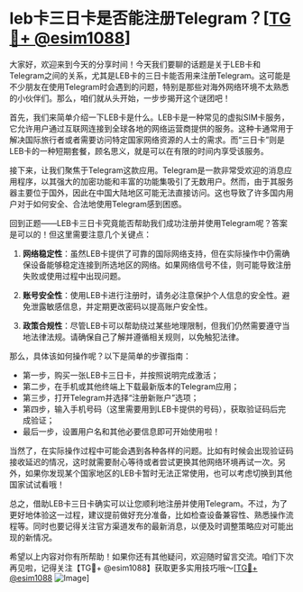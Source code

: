 # leb卡三日卡是否能注册Telegram？[[TG💪+ @esim1088](https://t.me/s/esim1088)]

大家好，欢迎来到今天的分享时间！今天我们要聊的话题是关于LEB卡和Telegram之间的关系，尤其是LEB卡的三日卡能否用来注册Telegram。这可能是不少朋友在使用Telegram时会遇到的问题，特别是那些对海外网络环境不太熟悉的小伙伴们。那么，咱们就从头开始，一步步揭开这个谜团吧！

首先，我们来简单介绍一下LEB卡是什么。LEB卡是一种常见的虚拟SIM卡服务，它允许用户通过互联网连接到全球各地的网络运营商提供的服务。这种卡通常用于解决国际旅行者或者需要访问特定国家网络资源的人士的需求。而“三日卡”则是LEB卡的一种短期套餐，顾名思义，就是可以在有限的时间内享受该服务。

接下来，让我们聚焦于Telegram这款应用。Telegram是一款非常受欢迎的消息应用程序，以其强大的加密功能和丰富的功能集吸引了无数用户。然而，由于其服务器主要位于国外，因此在中国大陆地区可能无法直接访问。这也导致了许多国内用户对于如何安全、合法地使用Telegram感到困惑。

回到正题——LEB卡三日卡究竟能否帮助我们成功注册并使用Telegram呢？答案是可以的！但这里需要注意几个关键点：

1. **网络稳定性**：虽然LEB卡提供了可靠的国际网络支持，但在实际操作中仍需确保设备能够稳定连接到所选地区的网络。如果网络信号不佳，则可能导致注册失败或使用过程中出现问题。
   
2. **账号安全性**：使用LEB卡进行注册时，请务必注意保护个人信息的安全性。避免泄露敏感信息，并定期更改密码以提高账户安全性。

3. **政策合规性**：尽管LEB卡可以帮助绕过某些地理限制，但我们仍然需要遵守当地法律法规。请确保自己了解并遵循相关规则，以免触犯法律。

那么，具体该如何操作呢？以下是简单的步骤指南：
- 第一步，购买一张LEB卡三日卡，并按照说明完成激活；
- 第二步，在手机或其他终端上下载最新版本的Telegram应用；
- 第三步，打开Telegram并选择“注册新账户”选项；
- 第四步，输入手机号码（这里需要用到LEB卡提供的号码），获取验证码后完成验证；
- 最后一步，设置用户名和其他必要信息即可开始使用啦！

当然了，在实际操作过程中可能会遇到各种各样的问题。比如有时候会出现验证码接收延迟的情况，这时就需要耐心等待或者尝试更换其他网络环境再试一次。另外，如果你发现某个国家地区的LEB卡暂时无法正常使用，也可以考虑切换到其他国家试试看哦！

总之，借助LEB卡三日卡确实可以让您顺利地注册并使用Telegram。不过，为了更好地体验这一过程，建议提前做好充分准备，比如检查设备兼容性、熟悉操作流程等。同时也要记得关注官方渠道发布的最新消息，以便及时调整策略应对可能出现的新情况。

希望以上内容对你有所帮助！如果你还有其他疑问，欢迎随时留言交流。咱们下次再见啦，记得关注【TG💪+ @esim1088】获取更多实用技巧哦～[[TG💪+ @esim1088](https://t.me/s/esim1088) ![Image](https://i.postimg.cc/4NQfJmqS/Snipaste-2025-05-13-00-14-12.png)]